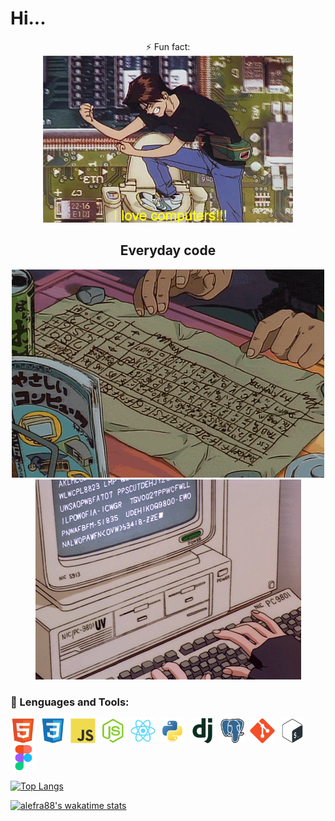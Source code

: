 
<!--


Here are some ideas to get you started:

- 🔭 I’m currently working on ...
- 🌱 I’m currently learning ...
- 👯 I’m looking to collaborate on ...
- 🤔 I’m looking for help with ...
- 💬 Ask me about ...
- 📫 How to reach me: ...
- 😄 Pronouns: ...
- ⚡ Fun fact: ...
-->
# Hi... 
<div id="header" align="center">
  ⚡ Fun fact: <br>
   <img src="https://github.com/alefra88/gifsyanimacionesparamisweas/blob/master/8Yyg.gif" alt="I love computers" />
</div>
 <div align="center">
  <h2>Everyday code</h2>
    <img src="https://github.com/alefra88/gifsyanimacionesparamisweas/blob/master/Golden-Boy.gif" alt="">
 </div>
 <div align="center"><img src="https://github.com/alefra88/gifsyanimacionesparamisweas/blob/master/programmer.gif" alt="programing"></div>
<div align="left">
  <h3>🔨 Lenguages and Tools:</h3>
  <div>
    <img src="https://github.com/devicons/devicon/blob/master/icons/html5/html5-original.svg" title="HTML5" alt="HTML5" width="40" height="40">&nbsp;
    <img src="https://github.com/devicons/devicon/blob/master/icons/css3/css3-original.svg" title="CSS" alt="CSS" width="40px" height="40px">&nbsp;
    <img src="https://github.com/devicons/devicon/blob/master/icons/javascript/javascript-original.svg" title="JavaScript" alt="JavaScript" width="40px" height="40px">&nbsp;
    <img src="https://github.com/devicons/devicon/blob/master/icons/nodejs/nodejs-original.svg" title="NodeJS" alt="NodeJS" width="40px" height="40px">&nbsp;
    <img src="https://github.com/devicons/devicon/blob/master/icons/react/react-original.svg" title="React" alt="React" width="40px" height="40px">&nbsp;
    <img src="https://github.com/devicons/devicon/blob/master/icons/python/python-original.svg" title="Python" alt="Python" width="40px" height="40px">&nbsp;
    <img src="https://github.com/devicons/devicon/blob/master/icons/django/django-plain.svg" title="Django" alt="Django" width="40px" height="40px">&nbsp;
    <img src="https://github.com/devicons/devicon/blob/master/icons/postgresql/postgresql-original.svg" title="Posgresql" alt="Posgresql" width="40px" height="40px">&nbsp;
    <img src="https://github.com/devicons/devicon/blob/master/icons/git/git-plain.svg" title="git" alt="git" width="40px" height="40px">&nbsp;
    <img src="https://github.com/devicons/devicon/blob/master/icons/bash/bash-original.svg" title="bash" alt="bash" width="40px" height="40px">&nbsp;
    <img src="https://github.com/devicons/devicon/blob/master/icons/figma/figma-original.svg" title="figma" alt="figma" width="40px" height="40px">&nbsp;
    
  </div>
</div>

[![Top Langs](https://github-readme-stats-sigma-five.vercel.app/api/top-langs/?username=alefra88&layout=compact&theme=react)](https://github.com/anuraghazra/github-readme-stats)

[![alefra88's wakatime stats](https://github-readme-stats.vercel.app/api/wakatime?username=alefra88&layout=compact&theme=react)](https://github.com/anuraghazra/github-readme-stats)

